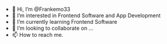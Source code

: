 - 👋 Hi, I’m @Frankemo33
- 👀 I’m interested in Frontend Software and App Development
- 🌱 I’m currently learning Frontend Software 
- 💞️ I’m looking to collaborate on ...
- 📫 How to reach me.

<!---
Frankemo33/Frankemo33 is a ✨ special ✨ repository because its `README.md` (this file) appears on your GitHub profile.
You can click the Preview link to take a look at your changes.
--->

